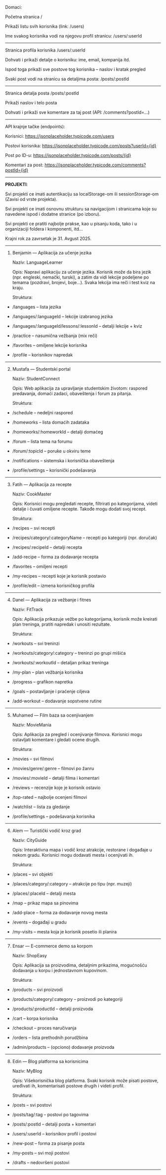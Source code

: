 Domaci:

Početna stranica /

Prikaži listu svih korisnika (link: /users)

Ime svakog korisnika vodi na njegovu profil stranicu: /users/:userId

---

Stranica profila korisnika /users/:userId

Dohvati i prikaži detalje o korisniku: ime, email, kompanija itd.

Ispod toga prikaži sve postove tog korisnika – naslov i kratak pregled

Svaki post vodi na stranicu sa detaljima posta: /posts/:postId

---

Stranica detalja posta /posts/:postId

Prikaži naslov i telo posta

Dohvati i prikaži sve komentare za taj post (API: /comments?postId=...)

---

API krajnje tačke (endpoints):

Korisnici: https://jsonplaceholder.typicode.com/users

Postovi korisnika: https://jsonplaceholder.typicode.com/posts?userId={id}

Post po ID-u: https://jsonplaceholder.typicode.com/posts/{id}

Komentari za post: https://jsonplaceholder.typicode.com/comments?postId={id}

---

**PROJEKTI**:

Svi projekti ce imati autentikaciju sa localStorage-om ili sessionStorage-om (Zavisi od vrste projekta).

Svi projekti ce imati osnovnu strukturu sa navigacijom i stranicama koje su navedene ispod i dodatne stranice (po izboru).

Svi projekti ce pratiti najbolje prakse, kao u pisanju koda, tako i u organizaciji foldera i komponenti, itd...

Krajni rok za zavrsetak je 31. Avgust 2025.

---

1. Benjamin — Aplikacija za učenje jezika
   
   Naziv: LanguageLearner
   
   Opis: Napravi aplikaciju za učenje jezika. Korisnik može da bira jezik (npr. engleski, nemački, turski), a zatim da vidi lekcije podeljene po temama (pozdravi, brojevi, boje...). Svaka lekcija ima reči i test kviz na kraju.


   Struktura:

- /languages – lista jezika

- /languages/:languageId – lekcije izabranog jezika

- /languages/:languageId/lessons/:lessonId – detalji lekcije + kviz

- /practice – nasumična vežbanja (mix reči)

- /favorites – omiljene lekcije korisnika

- /profile – korisnikov napredak

---

2. Mustafa — Studentski portal
   
   Naziv: StudentConnect
   
   Opis: Web aplikacija za upravljanje studentskim životom: raspored predavanja, domaći zadaci, obaveštenja i forum za pitanja.


   Struktura:

- /schedule – nedeljni raspored

- /homeworks – lista domaćih zadataka

- /homeworks/:homeworkId – detalji domaćeg

- /forum – lista tema na forumu

- /forum/:topicId – poruke u okviru teme

- /notifications – sistemska i korisnička obaveštenja

- /profile/settings – korisnički podešavanja

---

3. Fatih — Aplikacija za recepte
   
   Naziv: CookMaster
   
   Opis: Korisnici mogu pregledati recepte, filtrirati po kategorijama, videti detalje i čuvati omiljene recepte. Takođe mogu dodati svoj recept.


   Struktura:

- /recipes – svi recepti

- /recipes/category/:categoryName – recepti po kategoriji (npr. doručak)

- /recipes/:recipeId – detalji recepta

- /add-recipe – forma za dodavanje recepta

- /favorites – omiljeni recepti

- /my-recipes – recepti koje je korisnik postavio

- /profile/edit – izmena korisničkog profila

---

4. Danel — Aplikacija za vežbanje i fitnes
   
   Naziv: FitTrack
   
   Opis: Aplikacija prikazuje vežbe po kategorijama, korisnik može kreirati plan treninga, pratiti napredak i unositi rezultate.


   Struktura:

- /workouts – svi treninzi

- /workouts/category/:category – treninzi po grupi mišića

- /workouts/:workoutId – detaljan prikaz treninga

- /my-plan – plan vežbanja korisnika

- /progress – grafikon napretka

- /goals – postavljanje i praćenje ciljeva

- /add-workout – dodavanje sopstvene rutine

---

5. Muhamed — Film baza sa ocenjivanjem
   
   Naziv: MovieMania
   
   Opis: Aplikacija za pregled i ocenjivanje filmova. Korisnici mogu ostavljati komentare i gledati ocene drugih.


   Struktura:

- /movies – svi filmovi

- /movies/genre/:genre – filmovi po žanru

- /movies/:movieId – detalji filma i komentari

- /reviews – recenzije koje je korisnik ostavio

- /top-rated – najbolje ocenjeni filmovi

- /watchlist – lista za gledanje

- /profile/settings – podešavanja korisnika

---

6. Alem — Turistički vodič kroz grad
   
   Naziv: CityGuide
   
   Opis: Interaktivna mapa i vodič kroz atrakcije, restorane i događaje u nekom gradu. Korisnici mogu dodavati mesta i ocenjivati ih.


   Struktura:

- /places – svi objekti

- /places/category/:category – atrakcije po tipu (npr. muzeji)

- /places/:placeId – detalji mesta

- /map – prikaz mapa sa pinovima

- /add-place – forma za dodavanje novog mesta

- /events – događaji u gradu

- /my-visits – mesta koja je korisnik posetio ili planira

---

7. Ensar — E-commerce demo sa korpom
   
   Naziv: ShopEasy
   
   Opis: Aplikacija sa proizvodima, detaljnim prikazima, mogućnošću dodavanja u korpu i jednostavnom kupovinom.


   Struktura:

- /products – svi proizvodi

- /products/category/:category – proizvodi po kategoriji

- /products/:productId – detalji proizvoda

- /cart – korpa korisnika

- /checkout – proces naručivanja

- /orders – lista prethodnih porudžbina

- /admin/products – (opciono) dodavanje proizvoda

---

8. Edin — Blog platforma sa korisnicima
   
   Naziv: MyBlog
   
   Opis: Višekorisnička blog platforma. Svaki korisnik može pisati postove, uređivati ih, komentarisati postove drugih i videti profil.


   Struktura:

- /posts – svi postovi

- /posts/tag/:tag – postovi po tagovima

- /posts/:postId – detalji posta + komentari

- /users/:userId – korisnikov profil i postovi

- /new-post – forma za pisanje posta

- /my-posts – svi moji postovi

- /drafts – nedovršeni postovi

---

